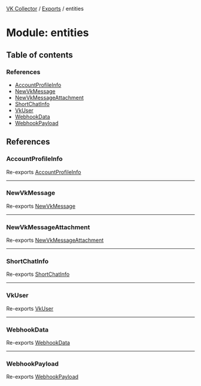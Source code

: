 [VK Collector](../README.md) / [Exports](../modules.md) / entities

# Module: entities

## Table of contents

### References

- [AccountProfileInfo](entities.md#accountprofileinfo)
- [NewVkMessage](entities.md#newvkmessage)
- [NewVkMessageAttachment](entities.md#newvkmessageattachment)
- [ShortChatInfo](entities.md#shortchatinfo)
- [VkUser](entities.md#vkuser)
- [WebhookData](entities.md#webhookdata)
- [WebhookPayload](entities.md#webhookpayload)

## References

### AccountProfileInfo

Re-exports [AccountProfileInfo](../interfaces/entities_AccountProfileInfo.AccountProfileInfo.md)

___

### NewVkMessage

Re-exports [NewVkMessage](../interfaces/entities_NewVkMessage.NewVkMessage.md)

___

### NewVkMessageAttachment

Re-exports [NewVkMessageAttachment](../interfaces/entities_NewVkMessage.NewVkMessageAttachment.md)

___

### ShortChatInfo

Re-exports [ShortChatInfo](../interfaces/entities_ShortChatInfo.ShortChatInfo.md)

___

### VkUser

Re-exports [VkUser](../interfaces/entities_VkUser.VkUser.md)

___

### WebhookData

Re-exports [WebhookData](entities_WebhookData.md#webhookdata)

___

### WebhookPayload

Re-exports [WebhookPayload](entities_WebhookData.md#webhookpayload)
